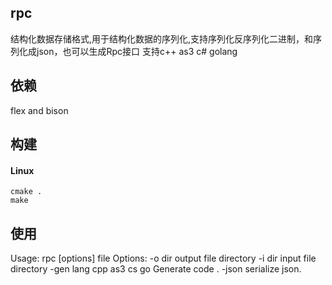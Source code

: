## rpc

结构化数据存储格式,用于结构化数据的序列化,支持序列化反序列化二进制，和序列化成json，也可以生成Rpc接口
支持c++ as3 c# golang

## 依赖
flex and bison

## 构建
#### Linux 
    cmake .
    make 

## 使用
Usage: rpc [options] file
Options:
  -o   dir    output file directory
  -i   dir    input  file directory
  -gen lang   cpp as3 cs go Generate code .
  -json       serialize json.